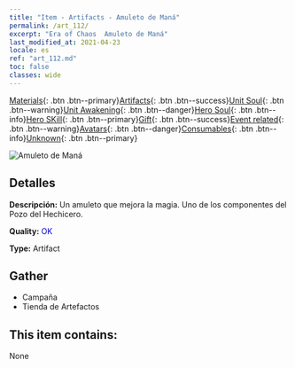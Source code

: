```yaml
---
title: "Item - Artifacts - Amuleto de Maná"
permalink: /art_112/
excerpt: "Era of Chaos  Amuleto de Maná"
last_modified_at: 2021-04-23
locale: es
ref: "art_112.md"
toc: false
classes: wide
---
```

 [Materials](/ItemsES/){: .btn .btn--primary}[Artifacts](/ItemsES/Artifacts/){: .btn .btn--success}[Unit Soul](/ItemsES/UnitSoul/){: .btn .btn--warning}[Unit Awakening](/ItemsES/UnitAwakening/){: .btn .btn--danger}[Hero Soul](/ItemsES/HeroSoul/){: .btn .btn--info}[Hero SKill](/ItemsES/HeroSkill/){: .btn .btn--primary}[Gift](/ItemsES/Gift/){: .btn .btn--success}[Event related](/ItemsES/Events/){: .btn .btn--warning}[Avatars](/ItemsES/Avatars/){: .btn .btn--danger}[Consumables](/ItemsES/Consumables/){: .btn .btn--info}[Unknown](/ItemsES/Unknown/){: .btn .btn--primary}

 ![Amuleto de Maná](/images/t/artifact_40211.png)

## Detalles
 **Descripción:** Un amuleto que mejora la magia. Uno de los componentes del Pozo del Hechicero.

 **Quality:** <span style="color: #0000CD">OK</span>

 **Type:** Artifact

## Gather

*    Campaña 
*    Tienda de Artefactos 

## This item contains:

  None

